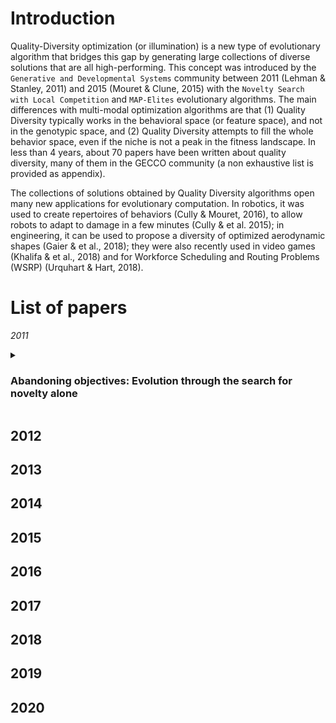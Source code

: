 # Introduction

Quality-Diversity optimization (or illumination) is a new type of evolutionary algorithm that bridges this gap by generating large collections of diverse solutions that are all high-performing. This concept was introduced by the ``Generative and Developmental Systems`` community between 2011 (Lehman & Stanley, 2011) and 2015 (Mouret & Clune, 2015) with the ``Novelty Search with Local Competition`` and ``MAP-Elites`` evolutionary algorithms. The main differences with multi-modal optimization algorithms are that (1) Quality Diversity typically works in the behavioral space (or feature space), and not in the genotypic space, and (2) Quality Diversity attempts to fill the whole behavior space, even if the niche is not a peak in the fitness landscape. In less than 4 years, about 70 papers have been written about quality diversity, many of them in the GECCO community (a non exhaustive list is provided as appendix).

The collections of solutions obtained by Quality Diversity algorithms open many new applications for evolutionary computation. In robotics, it was used to create repertoires of behaviors (Cully & Mouret, 2016), to allow robots to adapt to damage in a few minutes (Cully & et al. 2015); in engineering, it can be used to propose a diversity of optimized aerodynamic shapes (Gaier & et al., 2018); they were also recently used in video games (Khalifa & et al., 2018) and for Workforce Scheduling and Routing Problems (WSRP) (Urquhart & Hart, 2018).


# List of papers

*2011*
<details><summary><h3> Abandoning objectives: Evolution through the search for novelty alone</h3></summary>

  
#### Abstract:
> In evolutionary computation, the fitness function normally measures progress towards an objective in the search space, effectively acting as an objective function. Through deception, such objective functions may actually prevent the objective from being reached. While methods exist to mitigate deception, they leave the underlying pathology untreated: Objective functions themselves may actively misdirect search towards dead ends. This paper proposes an approach to circumventing deception that also yields a new perspective on open-ended evolution: Instead of either explicitly seeking an objective or modeling natural evolution to capture open-endedness, the idea is to simply search for behavioral novelty. Even in an objective-based problem, such novelty search ignores the objective. Because many points in the search space collapse to a single behavior, the search for novelty is often feasible. Furthermore, because there are only so many simple behaviors, the search for novelty leads to increasing complexity. By decoupling open-ended search from artificial life worlds, the search for novelty is applicable to real world problems. Counterintuitively, in the maze navigation and biped walking tasks in this paper, novelty search significantly outperforms objective-based search, suggesting the strange conclusion that some problems are best solved by methods that ignore the objective. The main lesson is the inherent limitation of the objective-based paradigm and the unexploited opportunity to guide search through other means.

#### Links
[Paper](http://eplex.cs.ucf.edu/papers/lehman_ecj11.pdf), [source-code](http://eplex.cs.ucf.edu/software/NoveltySearchC++.zip), [Webpage](http://eplex.cs.ucf.edu/noveltysearch/userspage/)

#### Bibtex
```		
@article{lehman2011abandoning,
title={Abandoning objectives: Evolution through the search for novelty alone},
  author={Lehman, Joel and Stanley, Kenneth O},
  journal={Evolutionary computation},
  volume={19},
  number={2},
  pages={189--223},
  year={2011},
  publisher={MIT Press}	}
```
</details>


## 2012
## 2013
## 2014
## 2015
## 2016
## 2017
## 2018
## 2019
## 2020
